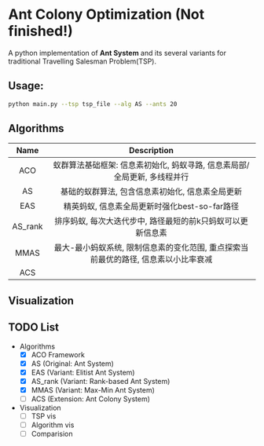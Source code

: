 # Ant Colony Optimization (Not finished!)

A python implementation of **Ant System** and its several variants for traditional Travelling Salesman Problem(TSP).

## Usage:

```bash
python main.py --tsp tsp_file --alg AS --ants 20
```

## Algorithms

| Name | Description |
|:----:|:-----------:|
| ACO  |蚁群算法基础框架: 信息素初始化, 蚂蚁寻路, 信息素局部/全局更新, 多线程并行|
| AS   |基础的蚁群算法, 包含信息素初始化, 信息素全局更新|
| EAS  |精英蚂蚁, 信息素全局更新时强化best-so-far路径|
| AS_rank |排序蚂蚁, 每次大迭代步中, 路径最短的前k只蚂蚁可以更新信息素|
| MMAS |最大-最小蚂蚁系统, 限制信息素的变化范围, 重点探索当前最优的路径, 信息素以小比率衰减|
| ACS | |

## Visualization

## TODO List

* Algorithms
  - [x] ACO Framework
  - [x] AS (Original: Ant System)
  - [x] EAS (Variant: Elitist Ant System)
  - [x] AS_rank (Variant: Rank-based Ant System)
  - [x] MMAS (Variant: Max-Min Ant System)
  - [ ] ACS (Extension: Ant Colony System)

* Visualization
  - [ ] TSP vis
  - [ ] Algorithm vis
  - [ ] Comparision
